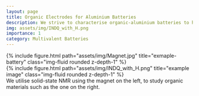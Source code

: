 ```yaml
---
layout: page
title: Organic Electrodes for Aluminium Batteries
description: We strive to characterise organic-aluminium batteries to help target the future development of the field.
img: assets/img/INDQ_with_H.png
importance: 1
category: Multivalent Batteries
---
```



<div class="row justify-content-sm-center">
    <div class="col-sm-4 mt-3 mt-md-0">
        {% include figure.html path="assets/img/Magnet.jpg" title="exmaple-battery" class="img-fluid rounded z-depth-1" %}
    </div>
    <div class="col-sm-8 mt-3 mt-md-0">
        {% include figure.html path="assets/img/INDQ_with_H.png" title="example image" class="img-fluid rounded z-depth-1" %}
    </div>
</div>
<div class="caption">
    We utilise solid-state NMR using the magnet on the left, to study organic materials such as the one on the right.
</div>
